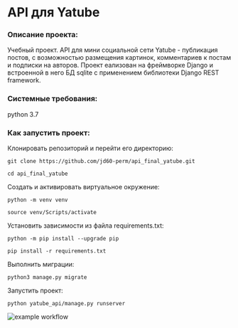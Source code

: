 # API для Yatube

### Описание проекта:

Учебный проект. API для мини социальной сети Yatube - публикация постов, с возможностью размещения картинок, комментариев к постам и подписки на авторов.
Проект еализован на фреймворке Django и встроенной в него БД sqlite с применением библиотеки Django REST framework.


### Системные требования: 

python 3.7


### Как запустить проект:

Клонировать репозиторий и перейти его директорию:

```
git clone https://github.com/jd60-perm/api_final_yatube.git
```

```
cd api_final_yatube
```

Cоздать и активировать виртуальное окружение:

```
python -m venv venv
```

```
source venv/Scripts/activate
```

Установить зависимости из файла requirements.txt:

```
python -m pip install --upgrade pip
```

```
pip install -r requirements.txt
```

Выполнить миграции:

```
python3 manage.py migrate
```

Запустить проект:

```
python yatube_api/manage.py runserver
```

![example workflow](https://github.com/jd60-perm/api_final_yatube/actions/workflows/main.yml/badge.svg)